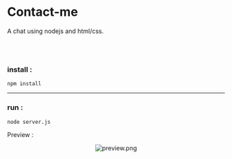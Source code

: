 
# Contact-me

A chat using nodejs and html/css.


<br />

<br />


### install :


``` npm install ```

---


### run :


``` node server.js ```

Preview :

<p align="center">
  <img src="./preview.png" alt="preview.png"/>
</p>